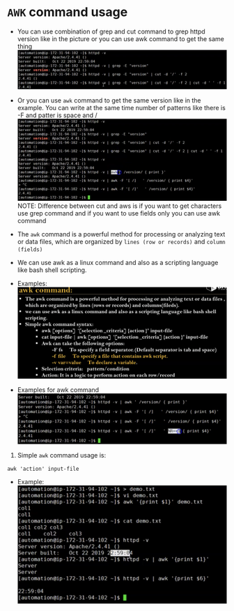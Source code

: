 # `AWK` command usage
- You can use combination of grep and cut command to grep httpd version like in the picture or
  you can use awk command to get the same thing
  <br> ![image](../images/73.png)
- Or you can use `awk` command to get the same version like in the example. You can write at the same time number of patterns like there is -F and patter is space and / 
<br> ![image](../images/74.png)
NOTE: Difference between cut and aws is if you want to get characters use grep command and if you want to use fields only you can use awk command 

- The `awk` command is a powerful method for processing or analyzing text or data files, which are organized by `lines (row or records)` and `column (fields)` 
- We can use awk as a linux command and also as a scripting language like bash shell scripting.
- Examples:
<br> ![image](../images/75.png)
- Examples for awk command
<br> ![image](../images/76.png)

1. Simple `awk` command usage is:
```
awk 'action' input-file
```
- Example: 
<br> ![image](../images/77.png)